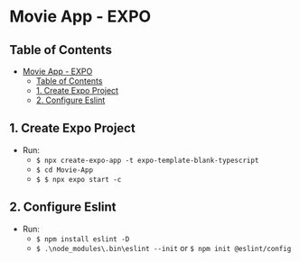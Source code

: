 # Movie App - EXPO

## Table of Contents

- [Movie App - EXPO](#movie-app---expo)
  - [Table of Contents](#table-of-contents)
  - [1. Create Expo Project](#1-create-expo-project)
  - [2. Configure Eslint](#2-configure-eslint)

## 1. Create Expo Project

- Run:
  - `$ npx create-expo-app -t expo-template-blank-typescript`
  - `$ cd Movie-App`
  - `$ $ npx expo start -c`

## 2. Configure Eslint

- Run:
  - `$ npm install eslint -D`
  - `$ .\node_modules\.bin\eslint --init` or `$ npm init @eslint/config`
